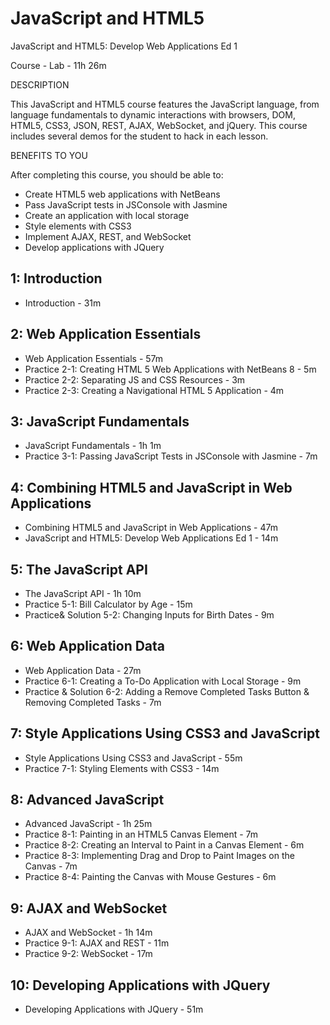 # JavaScript and HTML5	

JavaScript and HTML5: Develop Web Applications Ed 1

Course - Lab - 11h 26m

DESCRIPTION

This JavaScript and HTML5 course features the JavaScript language, from language fundamentals to dynamic interactions with browsers, DOM, HTML5, CSS3, JSON, REST, AJAX, WebSocket, and jQuery. This course includes several demos for the student to hack in each lesson.

BENEFITS TO YOU

After completing this course, you should be able to:

* Create HTML5 web applications with NetBeans
* Pass JavaScript tests in JSConsole with Jasmine
* Create an application with local storage
* Style elements with CSS3
* Implement AJAX, REST, and WebSocket
* Develop applications with JQuery

## 1: Introduction

   * Introduction - 31m

## 2: Web Application Essentials

   * Web Application Essentials - 57m
   * Practice 2-1: Creating HTML 5 Web Applications with NetBeans 8 - 5m
   * Practice 2-2: Separating JS and CSS Resources - 3m
   * Practice 2-3: Creating a Navigational HTML 5 Application - 4m

## 3: JavaScript Fundamentals

   * JavaScript Fundamentals - 1h 1m
   * Practice 3-1: Passing JavaScript Tests in JSConsole with Jasmine - 7m

## 4: Combining HTML5 and JavaScript in Web Applications

   * Combining HTML5 and JavaScript in Web Applications - 47m
   * JavaScript and HTML5: Develop Web Applications Ed 1 - 14m

## 5: The JavaScript API

   * The JavaScript API - 1h 10m
   * Practice 5-1: Bill Calculator by Age - 15m
   * Practice& Solution 5-2: Changing Inputs for Birth Dates - 9m

## 6: Web Application Data

   * Web Application Data - 27m
   * Practice 6-1: Creating a To-Do Application with Local Storage - 9m
   * Practice & Solution 6-2: Adding a Remove Completed Tasks Button & Removing Completed Tasks - 7m

## 7: Style Applications Using CSS3 and JavaScript

   * Style Applications Using CSS3 and JavaScript - 55m
   * Practice 7-1: Styling Elements with CSS3 - 14m

## 8: Advanced JavaScript

   * Advanced JavaScript - 1h 25m
   * Practice 8-1: Painting in an HTML5 Canvas Element - 7m
   * Practice 8-2: Creating an Interval to Paint in a Canvas Element - 6m
   * Practice 8-3: Implementing Drag and Drop to Paint Images on the Canvas - 7m
   * Practice 8-4: Painting the Canvas with Mouse Gestures - 6m

## 9: AJAX and WebSocket

   * AJAX and WebSocket - 1h 14m
   * Practice 9-1: AJAX and REST - 11m
   * Practice 9-2: WebSocket - 17m

## 10: Developing Applications with JQuery

   * Developing Applications with JQuery - 51m

